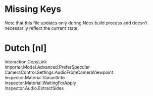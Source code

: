 # Missing Keys
Note that this file updates only during Neos build process and doesn't necessarily reflect the current state.

# Dutch [nl]
Interaction.CopyLink  
Importer.Model.Advanced.PreferSpecular  
CameraControl.Settings.AudioFromCameraViewpoint  
Inspector.Material.VariantInfo  
Inspector.Material.WaitingForApply  
Inspector.Audio.ExtractSides  

